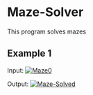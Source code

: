 # Maze-Solver
This program solves mazes  
  
## Example 1
  
Input:
<a href="https://imgbb.com/"><img src="https://i.ibb.co/Gd2bzM6/Maze0.png" alt="Maze0" border="0"></a>
  
Output:
<a href="https://imgbb.com/"><img src="https://i.ibb.co/ypZnqr2/Maze-Solved.png" alt="Maze-Solved" border="0"></a>
